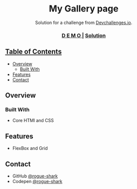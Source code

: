 <h1 align="center">My Gallery page</h1>

<div align="center">
   Solution for a challenge from  <a href="http://devchallenges.io" target="_blank">Devchallenges.io</a>.
</div>

<div align="center">
  <h3>
    <a href="https://rogue-shark.github.io/My_Gallery/">
      D E M O
    </a>
    <span> | </span>
    <a href="https://github.com/rogue-shark/My_Gallery">
      Solution
  </h3>
</div>

<!-- TABLE OF CONTENTS -->

## Table of Contents

- [Overview](#overview)
  - [Built With](#built-with)
- [Features](#features)
- [Contact](#contact)


<!-- OVERVIEW -->

## Overview



### Built With

- Core HTMl and CSS

## Features
- FlexBox and Grid

## Contact

- GitHub [@rogue-shark](https://github.com/rogue-shark)
- Codepen [@rogue-shark](https://codepen.io/rogue-shark)